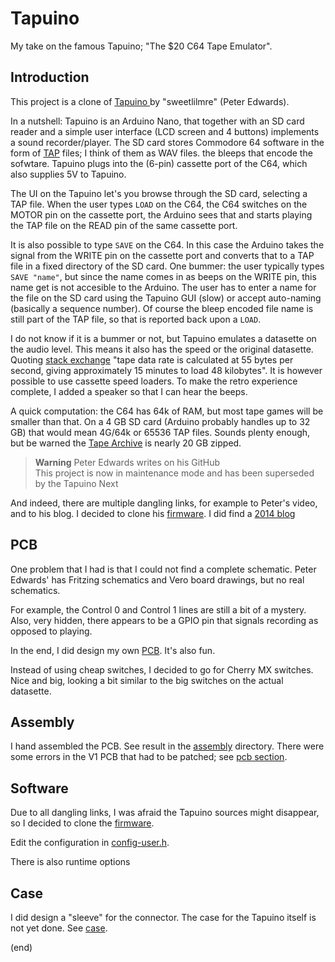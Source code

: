 # Tapuino

My take on the famous Tapuino; "The $20 C64 Tape Emulator".


## Introduction

This project is a clone of [Tapuino ](https://github.com/sweetlilmre/tapuino) by "sweetlilmre" (Peter Edwards).

In a nutshell: Tapuino is an Arduino Nano, that together with an SD card reader and a 
simple user interface (LCD screen and 4 buttons) implements a sound recorder/player. 
The SD card stores Commodore 64 software in the form of 
[TAP](http://unusedino.de/ec64/technical/formats/tap.html) files; I think of them as 
WAV files. the bleeps that encode the sofwtare. Tapuino plugs into the (6-pin) cassette 
port of the C64, which also supplies 5V to Tapuino.

The UI on the Tapuino let's you browse through the SD card, selecting a TAP file.
When the user types `LOAD` on the C64, the C64 switches on the MOTOR pin on the cassette 
port, the Arduino sees that and starts playing the TAP file on the READ pin of the same
cassette port.

It is also possible to type `SAVE` on the C64. In this case the Arduino takes the signal
from the WRITE pin on the cassette port and converts that to a TAP file in a fixed
directory of the SD card. One bummer: the user typically types `SAVE "name"`, but since
the name comes in as beeps on the WRITE pin, this name get is not accesible to the Arduino. 
The user has to enter a name for the file on the SD card using the Tapuino GUI (slow) or accept 
auto-naming (basically a sequence number). Of course the bleep encoded file name is still
part of the TAP file, so that is reported back upon a `LOAD`.

I do not know if it is a bummer or not, but Tapuino emulates a datasette on the audio level.
This means it also has the speed or the original datasette. Quoting 
[stack exchange](https://retrocomputing.stackexchange.com/questions/16700/did-computer-games-for-commodore-64-really-take-25-minutes-to-load-if-everyth#:~:text=In%20this%20answer%2C%20the%20C64,minutes%20to%20load%2048%20kilobytes)
"tape data rate is calculated at 55 bytes per second, giving approximately 15 minutes to load 48 kilobytes".
It is however possible to use cassette speed loaders.
To make the retro experience complete, I added a speaker so that I can hear the beeps.

A quick computation: the C64 has 64k of RAM, but most tape games will be smaller than that.
On a 4 GB SD card (Arduino probably handles up to 32 GB) that would mean 4G/64k or 65536 
TAP files. Sounds plenty enough, but be warned the [Tape Archive](https://archive.org/details/Ultimate_Tape_Archive_V4.5) is nearly 20 GB zipped.

> **Warning** Peter Edwards writes on his GitHub  
> This project is now in maintenance mode and has been superseded by the Tapuino Next

And indeed, there are multiple dangling links, for example to Peter's video, and to his blog.
I decided to clone his [firmware](firmware). 
I did find a [2014 blog](https://sweetlilmre.blogspot.com/2014/07/tapuino-20-c64-tape-emulator.html)


## PCB

One problem that I had is that I could not find a complete schematic. 
Peter Edwards' has Fritzing schematics and Vero board drawings, but no real schematics.

For example, the Control 0 and Control 1 lines are still a bit of a mystery.
Also, very hidden, there appears to be a GPIO pin that signals recording as opposed to playing. 

In the end, I did design my own [PCB](pcb).
It's also fun.

Instead of using cheap switches, I decided to go for Cherry MX switches.
Nice and big, looking a bit similar to the big switches on the actual datasette.


## Assembly

I hand assembled the PCB. See result in the [assembly](assembly) directory.
There were some errors in the V1 PCB that had to be patched; see [pcb section](pcb#schematics).


## Software

Due to all dangling links, I was afraid the Tapuino sources might disappear, so 
I decided to clone the [firmware](firmware).


Edit the configuration in [config-user.h](firmware/config-user.h).

There is also runtime options


## Case

I did design a "sleeve" for the connector.
The case for the Tapuino itself is not yet done.
See [case](case).



(end)

